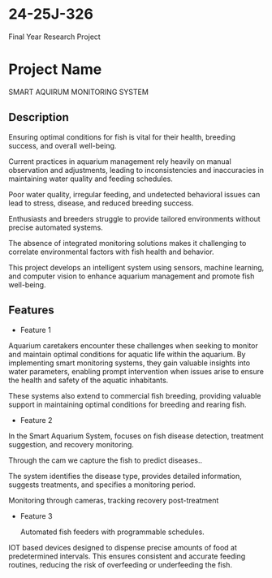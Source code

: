 # 24-25J-326
Final Year Research Project


 # Project Name
 SMART AQUIRUM MONITORING SYSTEM

## Description
Ensuring optimal conditions for fish is vital for their health, breeding success, and overall well-being.

Current practices in aquarium management rely heavily on manual observation and adjustments, leading to inconsistencies and inaccuracies in maintaining water quality and feeding schedules.

Poor water quality, irregular feeding, and undetected behavioral issues can lead to stress, disease, and reduced breeding success.

Enthusiasts and breeders struggle to provide tailored environments without precise automated systems. 

The absence of integrated monitoring solutions makes it challenging to correlate environmental factors with fish health and behavior.

This project develops an intelligent system using sensors, machine learning, and computer vision to enhance aquarium management and promote fish well-being.

## Features
- Feature 1

 Aquarium caretakers encounter these challenges when seeking to monitor and maintain optimal conditions for aquatic life within the aquarium. By implementing smart monitoring systems, they gain valuable insights into water parameters, enabling prompt intervention when issues arise to ensure the health and safety of the aquatic inhabitants.

These systems also extend to commercial fish breeding, providing valuable support in maintaining optimal conditions for breeding and rearing fish.


- Feature 2

In the Smart Aquarium System,  focuses on fish disease detection, treatment suggestion, and recovery monitoring.

 Through the cam we capture the fish to predict diseases..

The system identifies the disease type, provides detailed information, suggests treatments, and specifies a monitoring period.

Monitoring through cameras, tracking recovery post-treatment

- Feature 3

  Automated fish feeders with programmable schedules. 

IOT based devices designed to dispense precise amounts of food at predetermined intervals. This ensures consistent and accurate feeding routines, reducing the risk of overfeeding or underfeeding the fish. 
